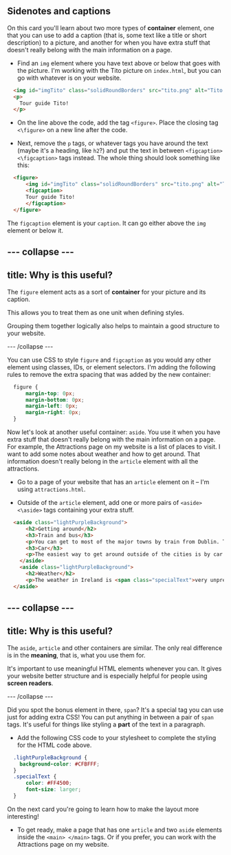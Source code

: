 ## Sidenotes and captions

On this card you'll learn about two more types of **container** element, one that you can use to add a caption (that is, some text like a title or short description) to a picture, and another for when you have extra stuff that doesn't really belong with the main information on a page. 

+ Find an `img` element where you have text above or below that goes with the picture. I'm working with the Tito picture on `index.html`, but you can go with whatever is on your website.  

```html
  <img id="imgTito" class="solidRoundBorders" src="tito.png" alt="Tito the dog" />  		
  <p>
    Tour guide Tito!
  </p>
```

+ On the line above the code, add the tag `<figure>`. Place the closing tag `<\figure>` on a new line after the code.

+ Next, remove the `p` tags, or whatever tags you have around the text \(maybe it's a heading, like `h2`?\) and put the text in between `<figcaption> <\figcaption>` tags instead. The whole thing should look something like this:

```html
  <figure>
      <img id="imgTito" class="solidRoundBorders" src="tito.png" alt="Tito the dog" />  		
      <figcaption>
      Tour guide Tito!
      </figcaption>
  </figure>
```
   
The `figcaption` element is your `caption`. It can go either above the `img` element or below it.

--- collapse ---
---
title: Why is this useful?
---

The `figure` element acts as a sort of **container** for your picture and its caption. 

This allows you to treat them as one unit when defining styles.

Grouping them together logically also helps to maintain a good structure to your website.

--- /collapse ---

You can use CSS to style `figure` and `figcaption` as you would any other element using classes, IDs, or element selectors. I'm adding the following rules to remove the extra spacing that was added by the new container:

```css
  figure { 
      margin-top: 0px;
      margin-bottom: 0px;
      margin-left: 0px;
      margin-right: 0px;
  }
```

Now let's look at another useful container: `aside`. You use it when you have extra stuff that doesn't really belong with the main information on a page. For example, the Attractions page on my website is a list of places to visit. I want to add some notes about weather and how to get around. That information doesn't really belong in the `article` element with all the attractions.

+ Go to a page of your website that has an `article` element on it – I'm using `attractions.html`. 

+ Outside of the `article` element, add one or more pairs of `<aside> <\aside>` tags containing your extra stuff.

```html  
  <aside class="lightPurpleBackground">
      <h2>Getting around</h2>
      <h3>Train and bus</h3>
      <p>You can get to most of the major towns by train from Dublin. There are many buses that do tours to popular locations and tourist attractions.</p>
      <h3>Car</h3>
      <p>The easiest way to get around outside of the cities is by car.</p>
    </aside>
    <aside class="lightPurpleBackground">
      <h2>Weather</h2>
      <p>The weather in Ireland is <span class="specialText">very unpredictable!</span> It's best to <span class="specialText">be prepared</span> for any kind of weather, even if it's a nice day!</p>
  </aside>
```

--- collapse ---
---
title: Why is this useful?
---

The `aside`, `article` and other containers are similar. The only real difference is in the **meaning**, that is, what you use them for. 

It's important to use meaningful HTML elements whenever you can. It gives your website better structure and is especially helpful for people using **screen readers**.
  
--- /collapse ---

Did you spot the bonus element in there, `span`? It's a special tag you can use just for adding extra CSS! You can put anything in between a pair of `span` tags. It's useful for things like styling a **part** of the text in a paragraph.

+ Add the following CSS code to your stylesheet to complete the styling for the HTML code above.

```css
  .lightPurpleBackground {
    background-color: #CFBFFF;
  }
  .specialText {
      color: #FF4500;
      font-size: larger;
  }
```

On the next card you're going to learn how to make the layout more interesting! 

+ To get ready, make a page that has one `article` and two `aside` elements inside the `<main> </main>` tags. Or if you prefer, you can work with the Attractions page on my website.

   